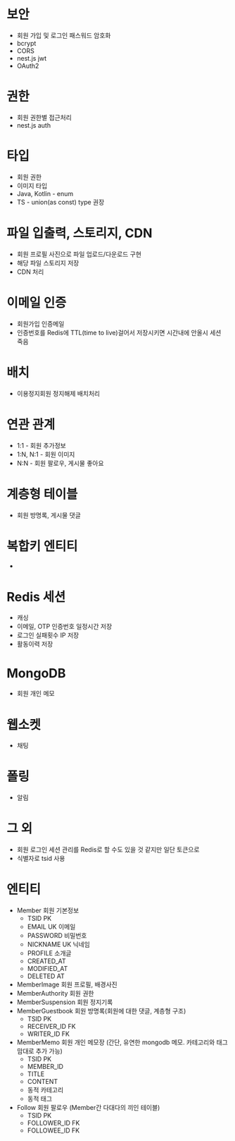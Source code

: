 # 보안

- 회원 가입 및 로그인 패스워드 암호화
- bcrypt
- CORS
- nest.js jwt
- OAuth2

# 권한

- 회원 권한별 접근처리
- nest.js auth

# 타입

- 회원 권한
- 이미지 타입
- Java, Kotlin - enum
- TS - union(as const) type 권장

# 파일 입출력, 스토리지, CDN

- 회원 프로필 사진으로 파일 업로드/다운로드 구현
- 해당 파일 스토리지 저장
- CDN 처리

# 이메일 인증

- 회원가입 인증메일
- 인증번호를 Redis에 TTL(time to live)걸어서 저장시키면 시간내에 안올시 세션 죽음

# 배치

- 이용정지회원 정지해제 배치처리

# 연관 관계

- 1:1 - 회원 추가정보
- 1:N, N:1 - 회원 이미지
- N:N - 회원 팔로우, 게시물 좋아요

# 계층형 테이블

- 회원 방명록, 게시물 댓글

# 복합키 엔티티

-

# Redis 세션

- 캐싱
- 이메일, OTP 인증번호 일정시간 저장
- 로그인 실패횟수 IP 저장
- 활동이력 저장

# MongoDB

- 회원 개인 메모

# 웹소켓

- 채팅

# 폴링

- 알림

# 그 외

- 회원 로그인 세션 관리를 Redis로 할 수도 있을 것 같지만 일단 토큰으로
- 식별자로 tsid 사용

# 엔티티

- Member 회원 기본정보
    - TSID PK
    - EMAIL UK 이메일
    - PASSWORD 비밀번호
    - NICKNAME UK 닉네임
    - PROFILE 소개글
    - CREATED_AT
    - MODIFIED_AT
    - DELETED AT
- MemberImage 회원 프로필, 배경사진
- MemberAuthority 회원 권한
- MemberSuspension 회원 정지기록
- MemberGuestbook 회원 방명록(회원에 대한 댓글, 계층형 구조)
    - TSID PK
    - RECEIVER_ID FK
    - WRITER_ID FK
- MemberMemo 회원 개인 메모장 (간단, 유연한 mongodb 메모. 카테고리와 태그 맘대로 추가 가능)
    - TSID PK
    - MEMBER_ID
    - TITLE
    - CONTENT
    - 동적 카테고리
    - 동적 태그
- Follow 회원 팔로우 (Member간 다대다의 끼인 테이블)
    - TSID PK
    - FOLLOWER_ID FK
    - FOLLOWEE_ID FK